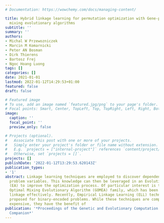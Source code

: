```yaml
---
# Documentation: https://wowchemy.com/docs/managing-content/

title: Hybrid linkage learning for permutation optimization with Gene-pool optimal
  mixing evolutionary algorithms
subtitle: ''
summary: ''
authors:
- Michal W Przewozniczek
- Marcin M Komarnicki
- Peter AN Bosman
- Dirk Thierens
- Bartosz Frej
- Ngoc Hoang Luong
tags: []
categories: []
date: 2021-01-01
lastmod: 2022-01-12T14:29:53+01:00
featured: false
draft: false

# Featured image
# To use, add an image named `featured.jpg/png` to your page's folder.
# Focal points: Smart, Center, TopLeft, Top, TopRight, Left, Right, BottomLeft, Bottom, BottomRight.
image:
  caption: ''
  focal_point: ''
  preview_only: false

# Projects (optional).
#   Associate this post with one or more of your projects.
#   Simply enter your project's folder or file name without extension.
#   E.g. `projects = ["internal-project"]` references `content/project/deep-learning/index.md`.
#   Otherwise, set `projects = []`.
projects: []
publishDate: '2022-01-12T13:29:53.620143Z'
publication_types:
- '1'
abstract: Linkage learning techniques are employed to discover dependencies between
  problem variables. This knowledge can then be leveraged in an Evolutionary Algorithm
  (EA) to improve the optimization process. Of particular interest is the Gene-pool
  Optimal Mixing Evolutionary Algorithm (GOMEA) family, which has been shown to exploit
  linkage effectively. Recently, Empirical Linkage Learning (ELL) techniques were
  proposed for binary-encoded problems. While these techniques are computationally
  expensive, they have the benefit of
publication: '*Proceedings of the Genetic and Evolutionary Computation Conference
  Companion*'
---
```

